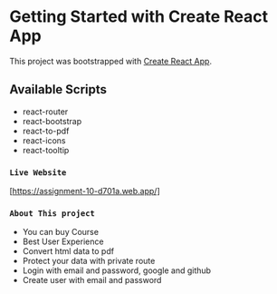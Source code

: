 # Getting Started with Create React App

This project was bootstrapped with [Create React App](https://github.com/facebook/create-react-app).

## Available Scripts

+ react-router
+ react-bootstrap
+ react-to-pdf
+ react-icons
+ react-tooltip

### `Live Website`

[https://assignment-10-d701a.web.app/]

### `About This project`
+ You can buy Course
+ Best User Experience
+ Convert html data to pdf
+ Protect your data with private route
+ Login with email and password, google and github
+ Create user with email and password